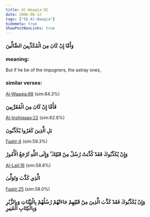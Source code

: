 ```yaml
---
title: Al-Waaqia:92
date: 2006-06-12
tags: ["56.Al-Waaqia"]
hidemeta: true 
ShowPostNavLinks: true 
---
```

### وَأَمَّا إِنْ كَانَ مِنَ الْمُكَذِّبِينَ الضَّالِّينَ
### meaning: 
But if he be of the impugners, the astray ones,
### similar verses: 

[Al-Waaqia:88](/56/88) (sim:64.3%)

### فَأَمَّا إِنْ كَانَ مِنَ الْمُقَرَّبِينَ

[Al-Inshiqaaq:22](/84/22) (sim:62.8%)

### بَلِ الَّذِينَ كَفَرُوا يُكَذِّبُونَ

[Faatir:4](/35/4) (sim:59.3%)

### وَإِنْ يُكَذِّبُوكَ فَقَدْ كُذِّبَتْ رُسُلٌ مِنْ قَبْلِكَ ۚ وَإِلَى اللَّهِ تُرْجَعُ الْأُمُورُ

[Al-Lail:16](/92/16) (sim:58.8%)

### الَّذِي كَذَّبَ وَتَوَلَّىٰ

[Faatir:25](/35/25) (sim:58.0%)

### وَإِنْ يُكَذِّبُوكَ فَقَدْ كَذَّبَ الَّذِينَ مِنْ قَبْلِهِمْ جَاءَتْهُمْ رُسُلُهُمْ بِالْبَيِّنَاتِ وَبِالزُّبُرِ وَبِالْكِتَابِ الْمُنِيرِ
